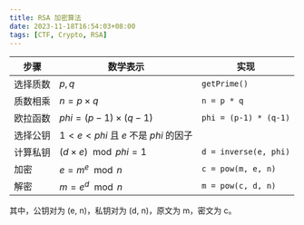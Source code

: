 ```yaml
---
title: RSA 加密算法
date: 2023-11-18T16:54:03+08:00
tags: [CTF, Crypto, RSA]
---
```


| 步骤     | 数学表示                           | 实现                  |
| -------- | ---------------------------------- | --------------------- |
| 选择质数 | $p,q$                              | `getPrime()`          |
| 质数相乘 | $n=p\times q$                      | `n = p * q`           |
| 欧拉函数 | $phi=(p-1)\times(q-1)$             | `phi = (p-1) * (q-1)` |
| 选择公钥 | $1<e<phi$ 且 $e$ 不是 $phi$ 的因子 |                       |
| 计算私钥 | $(d\times e)\mod phi=1$            | `d = inverse(e, phi)` |
| 加密     | $e=m^e\mod n$                      | `c = pow(m, e, n)`    |
| 解密     | $m=e^d\mod n$                      | `m = pow(c, d, n)`    |

其中，公钥对为 (e, n)，私钥对为 (d, n)，原文为 m，密文为 c。
